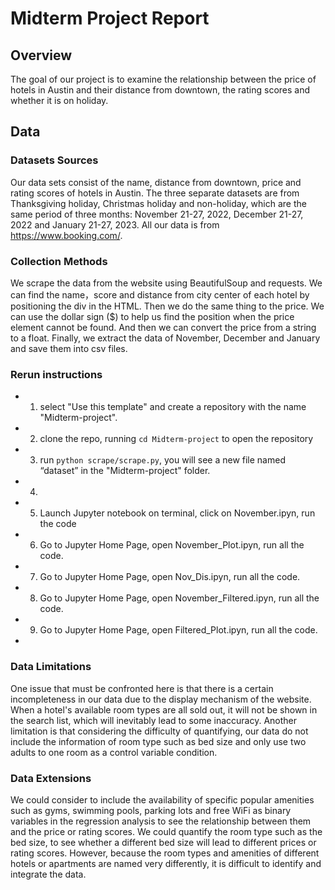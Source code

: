 # Midterm Project Report
## Overview
The goal of our project is to examine the relationship between the price of hotels in Austin and their distance from downtown, the rating scores and whether it is on holiday. 
## Data
### Datasets Sources
Our data sets consist of the name, distance from downtown, price and rating scores of hotels in Austin. The three separate datasets are from Thanksgiving holiday, Christmas holiday and non-holiday, which are the same period of three months: November 21-27, 2022, December 21-27, 2022 and January 21-27, 2023. All our data is from https://www.booking.com/.
### Collection Methods
We scrape the data from the website using BeautifulSoup and requests. We can find the name，score and distance from city center of each hotel by positioning the div in the HTML. Then we do the same thing to the price. We can use the dollar sign ($) to help us find the position when the price element cannot be found. And then we can convert the price from a string to a float. Finally, we extract the data of November, December and January and save them into csv files.

### Rerun instructions
* 1. select "Use this template" and create a repository with the name "Midterm-project".
* 2. clone the repo, running `cd Midterm-project` to open the repository
* 3. run `python scrape/scrape.py`, you will see a new file named “dataset” in the "Midterm-project" folder.
* 4. 
* 5. Launch Jupyter notebook on terminal, click on November.ipyn, run the code
* 6. Go to Jupyter Home Page, open November_Plot.ipyn, run all the code.
* 7. Go to Jupyter Home Page, open Nov_Dis.ipyn, run all the code.
* 8. Go to Jupyter Home Page, open November_Filtered.ipyn, run all the code.
* 9. Go to Jupyter Home Page, open Filtered_Plot.ipyn, run all the code.
* 


### Data Limitations 
One issue that must be confronted here is that there is a certain incompleteness in our data due to the display mechanism of the website. When a hotel's available room types are all sold out, it will not be shown in the search list, which will inevitably lead to some inaccuracy. Another limitation is that considering the difficulty of quantifying, our data do not include the information of room type such as bed size and only use two adults to one room as a control variable condition. 
### Data Extensions
We could consider to include the availability of specific popular amenities such as gyms, swimming pools, parking lots and free WiFi as binary variables in the regression analysis to see the relationship between them and the price or rating scores.
We could quantify the room type such as the bed size, to see whether a different bed size will lead to different prices or rating scores. 
However, because the room types and amenities of different hotels or apartments are named very differently, it is difficult to identify and integrate the data. 
